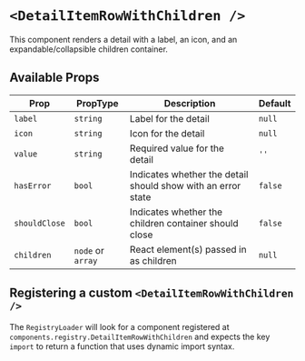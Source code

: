 # `<DetailItemRowWithChildren />`

This component renders a detail with a label, an icon, and an expandable/collapsible children container.

## Available Props

| Prop          | PropType          | Description                                                  | Default |
| ------------- | ----------------- | ------------------------------------------------------------ | ------- |
| `label`       | `string`          | Label for the detail                                         | `null`  |
| `icon`        | `string`          | Icon for the detail                                          | `null`  |
| `value`       | `string`          | Required value for the detail                                | `''`    |
| `hasError`    | `bool`            | Indicates whether the detail should show with an error state | `false` |
| `shouldClose` | `bool`            | Indicates whether the children container should close        | `false` |
| `children`    | `node` or `array` | React element(s) passed in as children                       | `null`  |

## Registering a custom `<DetailItemRowWithChildren />`

The `RegistryLoader` will look for a component registered at `components.registry.DetailItemRowWithChildren` and expects the key `import` to return a function that uses dynamic import syntax.
